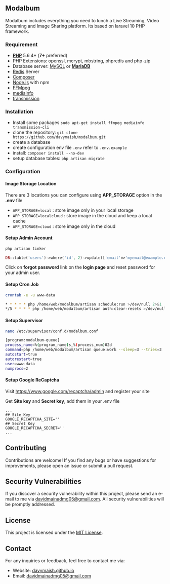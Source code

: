 ## Modalbum
Modalbum includes everything you need to lunch a Live Streaming, Video Streaming and Image Sharing platform.  Its based on laravel 10 PHP framework.

### Requirement
- [**PHP**](https://php.net) 5.6.4+ (**7+** preferred)
- PHP Extensions: openssl, mcrypt, mbstring, phpredis and php-zip
- Database server: [MySQL](https://www.mysql.com) or [**MariaDB**](https://mariadb.org)
- [Redis](http://redis.io) Server
- [Composer](https://getcomposer.org)
- [Node.js](https://nodejs.org/) with npm
- [FFMpeg](https://ffmpeg.org/)
- [mediainfo](https://mediaarea.net/en/MediaInfo)
- [transmission](https://transmissionbt.com/)

### Installation
* Install some packages `sudo apt-get install ffmpeg mediainfo transmission-cli`
* clone the repository: `git clone https://github.com/davymaish/modalbum.git`
* create a database
* create configuration env file `.env` refer to `.env.example`
* install: `composer install --no-dev`
* setup database tables: `php artisan migrate`

### Configuration

#### Image Storage Location
There are 3 locations you can configure using **APP_STORAGE** option in the **.env** file
* ```APP_STORAGE=local``` : store image only in your local storage
* ```APP_STORAGE=localcloud``` : store image in the cloud and keep a local cache
* ```APP_STORAGE=cloud``` : store image only in the cloud

#### Setup Admin Account
```bash
php artisan tinker
```
```php
DB::table('users')->where('id', 2)->update(['email'=>'myemail@example.com']);
```
Click on **forgot password** link on the **login page** and reset password for your admin user.

#### Setup Cron Job
```bash
crontab -e -u www-data
```
```bash
* * * * * php /home/web/modalbum/artisan schedule:run >/dev/null 2>&1
*/5 * * * * php /home/web/modalbum/artisan auth:clear-resets >/dev/null 2>&1
```
#### Setup Supervisor
```bash
nano /etc/supervisor/conf.d/modalbum.conf
```
```bash
[program:modalbum-queue]
process_name=%(program_name)s_%(process_num)02d
command=php /home/web/modalbum/artisan queue:work --sleep=3 --tries=3
autostart=true
autorestart=true
user=www-data
numprocs=2
```

#### Setup Google ReCaptcha
Visit https://www.google.com/recaptcha/admin and register your site

Get **Site key** and **Secret key**, add them in your .env file
```$xslt
...
## Site Key
GOOGLE_RECAPTCHA_SITE=''
## Secret Key
GOOGLE_RECAPTCHA_SECRET=''
...
```
## Contributing

Contributions are welcome! If you find any bugs or have suggestions for improvements, please open an issue or submit a pull request.

## Security Vulnerabilities

If you discover a security vulnerability within this project, please send an e-mail to me via [davidmainadmg05@gmail.com](mailto:davidmainadmg05@gmail.com). All security vulnerabilities will be promptly addressed.

## License

This project is licensed under the [MIT License](LICENSE).

## Contact

For any inquiries or feedback, feel free to contact me via:

- Website: [davymaish.github.io](https://davymaish.github.io)
- Email: [davidmainadmg05@gmail.com](mailto:davidmainadmg05@gmail.com)